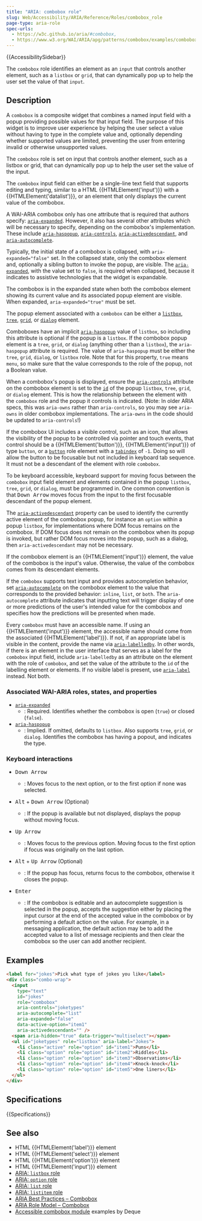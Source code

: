 ```yaml
---
title: "ARIA: combobox role"
slug: Web/Accessibility/ARIA/Reference/Roles/combobox_role
page-type: aria-role
spec-urls:
  - https://w3c.github.io/aria/#combobox,
  - https://www.w3.org/WAI/ARIA/apg/patterns/combobox/examples/combobox-select-only/
---
```


{{AccessibilitySidebar}}

The `combobox` role identifies an element as an `input` that controls another element, such as a `listbox` or `grid`, that can dynamically pop up to help the user set the value of that `input`.

## Description

A `combobox` is a composite widget that combines a named input field with a popup providing possible values for that input field. The purpose of this widget is to improve user experience by helping the user select a value without having to type in the complete value and, optionally depending whether supported values are limited, preventing the user from entering invalid or otherwise unsupported values.

The `combobox` role is set on input that controls another element, such as a listbox or grid, that can dynamically pop up to help the user set the value of the input.

The `combobox` input field can either be a single-line text field that supports editing and typing, similar to a HTML {{HTMLElement('input')}} with a {{HTMLElement('datalist')}}, or an element that only displays the current value of the combobox.

A WAI-ARIA combobox only has one attribute that is required that authors specify: [`aria-expanded`](/en-US/docs/Web/Accessibility/ARIA/Attributes/aria-expanded). However, it also has several other attributes which will be necessary to specify, depending on the combobox's implementation. These include [`aria-haspopup`](/en-US/docs/Web/Accessibility/ARIA/Attributes/aria-haspopup), [`aria-controls`](/en-US/docs/Web/Accessibility/ARIA/Attributes/aria-controls), [`aria-activedescendant`](/en-US/docs/Web/Accessibility/ARIA/Attributes/aria-activedescendant), and [`aria-autocomplete`](/en-US/docs/Web/Accessibility/ARIA/Attributes/aria-autocomplete).

Typically, the initial state of a combobox is collapsed, with `aria-expanded="false"` set. In the collapsed state, only the combobox element and, optionally a sibling button to invoke the popup, are visible. The [`aria-expanded`](/en-US/docs/Web/Accessibility/ARIA/Attributes/aria-expanded), with the value set to `false`, is required when collapsed, because it indicates to assistive technologies that the widget is expandable.

The combobox is in the expanded state when both the combobox element showing its current value and its associated popup element are visible. When expanded, `aria-expanded="true"` must be set.

The popup element associated with a `combobox` can be either a [`listbox`](/en-US/docs/Web/Accessibility/ARIA/Roles/listbox_role), [`tree`](/en-US/docs/Web/Accessibility/ARIA/Roles/tree_role), [`grid`](/en-US/docs/Web/Accessibility/ARIA/Roles/grid_role), or [`dialog`](/en-US/docs/Web/Accessibility/ARIA/Roles/dialog_role) element.

Comboboxes have an implicit [`aria-haspopup`](/en-US/docs/Web/Accessibility/ARIA/Attributes/aria-haspopup) value of `listbox`, so including this attribute is optional if the popup is a `listbox`. If the combobox popup element is a `tree`, `grid`, or `dialog` (anything other than a `listbox`), the `aria-haspopup` attribute is required. The value of `aria-haspopup` must be either the `tree`, `grid`, `dialog`, or `listbox` role. Note that for this property, `true` means `menu`, so make sure that the value corresponds to the role of the popup, not a Boolean value.

When a combobox's popup is displayed, ensure the [`aria-controls`](/en-US/docs/Web/Accessibility/ARIA/Attributes/aria-controls) attribute on the combobox element is set to the [`id`](/en-US/docs/Web/HTML/Global_attributes/id) of the popup `listbox`, `tree`, `grid`, or `dialog` element. This is how the relationship between the element with the `combobox` role and the popup it controls is indicated. (Note: In older ARIA specs, this was `aria-owns` rather than `aria-controls`, so you may see `aria-owns` in older combobox implementations. The `aria-owns` in the code should be updated to `aria-controls`!)

If the combobox UI includes a visible control, such as an icon, that allows the visibility of the popup to be controlled via pointer and touch events, that control should be a {{HTMLElement('button')}}, {{HTMLElement('input')}} of type `button`, or a [`button`](/en-US/docs/Web/Accessibility/ARIA/Roles/button_role) role element with a [`tabindex`](/en-US/docs/Web/HTML/Global_attributes/tabindex) of `-1`. Doing so will allow the button to be focusable but not included in keyboard tab sequence. It must not be a descendant of the element with role `combobox`.

To be keyboard accessible, keyboard support for moving focus between the `combobox` input field element and elements contained in the popup `listbox`, `tree`, `grid`, or `dialog`, must be programmed in. One common convention is that <kbd>Down Arrow</kbd> moves focus from the input to the first focusable descendant of the popup element.

The [`aria-activedescendant`](/en-US/docs/Web/Accessibility/ARIA/Attributes/aria-activedescendant) property can be used to identify the currently active element of the combobox popup, for instance an `option` within a popup `listbox`, for implementations where DOM focus remains on the combobox. If DOM focus does not remain on the combobox when its popup is invoked, but rather DOM focus moves into the popup, such as a dialog, then `aria-activedescendant` may not be necessary.

If the combobox element is an {{HTMLElement('input')}} element, the value of the combobox is the input's value. Otherwise, the value of the combobox comes from its descendant elements.

If the `combobox` supports text input and provides autocompletion behavior, set [`aria-autocomplete`](/en-US/docs/Web/Accessibility/ARIA/Attributes/aria-autocomplete) on the combobox element to the value that corresponds to the provided behavior: `inline`, `list`, or `both`. The `aria-autocomplete` attribute indicates that inputting text will trigger display of one or more predictions of the user's intended value for the combobox and specifies how the predictions will be presented when made.

Every `combobox` must have an accessible name. If using an {{HTMLElement('input')}} element, the accessible name should come from the associated {{HTMLElement('label')}}. If not, if an appropriate label is visible in the content, provide the name via [`aria-labelledby`](/en-US/docs/Web/Accessibility/ARIA/Attributes/aria-labelledby). In other words, if there is an element in the user interface that serves as a label for the `combobox` input field, include `aria-labelledby` as an attribute on the element with the role of `combobox`, and set the value of the attribute to the `id` of the labelling element or elements. If no visible label is present, use [`aria-label`](/en-US/docs/Web/Accessibility/ARIA/Attributes/aria-label) instead. Not both.

### Associated WAI-ARIA roles, states, and properties

- [`aria-expanded`](/en-US/docs/Web/Accessibility/ARIA/Attributes/aria-expanded)
  - : Required. Identifies whether the combobox is open (`true`) or closed (`false`).
- [`aria-haspopup`](/en-US/docs/Web/Accessibility/ARIA/Attributes/aria-haspopup)
  - : Implied. If omitted, defaults to `listbox`. Also supports `tree`, `grid`, or `dialog`. Identifies the combobox has having a popout, and indicates the type.

### Keyboard interactions

- <kbd>Down Arrow</kbd>

  - : Moves focus to the next option, or to the first option if none was selected.

- <kbd>Alt</kbd> + <kbd>Down Arrow</kbd> (Optional)

  - : If the popup is available but not displayed, displays the popup without moving focus.

- <kbd>Up Arrow</kbd>

  - : Moves focus to the previous option. Moving focus to the first option if focus was originally on the last option.

- <kbd>Alt</kbd> + <kbd>Up Arrow</kbd> (Optional)

  - : If the popup has focus, returns focus to the combobox, otherwise it closes the popup.

- <kbd>Enter</kbd>
  - : If the combobox is editable and an autocomplete suggestion is selected in the popup, accepts the suggestion either by placing the input cursor at the end of the accepted value in the combobox or by performing a default action on the value. For example, in a messaging application, the default action may be to add the accepted value to a list of message recipients and then clear the combobox so the user can add another recipient.

## Examples

```html
<label for="jokes">Pick what type of jokes you like</label>
<div class="combo-wrap">
  <input
    type="text"
    id="jokes"
    role="combobox"
    aria-controls="joketypes"
    aria-autocomplete="list"
    aria-expanded="false"
    data-active-option="item1"
    aria-activedescendant="" />
  <span aria-hidden="true" data-trigger="multiselect"></span>
  <ul id="joketypes" role="listbox" aria-label="Jokes">
    <li class="active" role="option" id="item1">Puns</li>
    <li class="option" role="option" id="item2">Riddles</li>
    <li class="option" role="option" id="item3">Observations</li>
    <li class="option" role="option" id="item4">Knock-knock</li>
    <li class="option" role="option" id="item5">One liners</li>
  </ul>
</div>
```

## Specifications

{{Specifications}}

## See also

- HTML {{HTMLElement('label')}} element
- HTML {{HTMLElement('select')}} element
- HTML {{HTMLElement('option')}} element
- HTML {{HTMLElement('input')}} element
- [ARIA: `listbox` role](/en-US/docs/Web/Accessibility/ARIA/Roles/listbox_role)
- [ARIA: `option` role](/en-US/docs/Web/Accessibility/ARIA/Roles/option_role)
- [ARIA: `list` role](/en-US/docs/Web/Accessibility/ARIA/Roles/list_role)
- [ARIA: `listitem` role](/en-US/docs/Web/Accessibility/ARIA/Roles/listitem_role)
- [ARIA Best Practices – Combobox](https://www.w3.org/WAI/ARIA/apg/patterns/combobox/)
- [ARIA Role Model – Combobox](https://www.w3.org/TR/wai-aria-1.2/#combobox)
- [Accessible combobox module](https://dequelabs.github.io/combobo/demo/) examples by Deque
